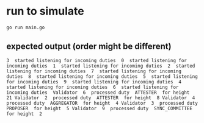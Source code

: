 # run to simulate

```bash
go run main.go
```

## expected output (order might be different)
`3  started listening for incoming duties 
0  started listening for incoming duties 
1  started listening for incoming duties 
2  started listening for incoming duties 
7  started listening for incoming duties 
8  started listening for incoming duties 
5  started listening for incoming duties 
9  started listening for incoming duties 
4  started listening for incoming duties 
6  started listening for incoming duties 
Validator  6  processed duty  ATTESTER  for height  21
Validator  2  processed duty  ATTESTER  for height  8
Validator  4  processed duty  AGGREGATOR  for height  4
Validator  3  processed duty  PROPOSER  for height  5
Validator  9  processed duty  SYNC_COMMITTEE  for height  2`
